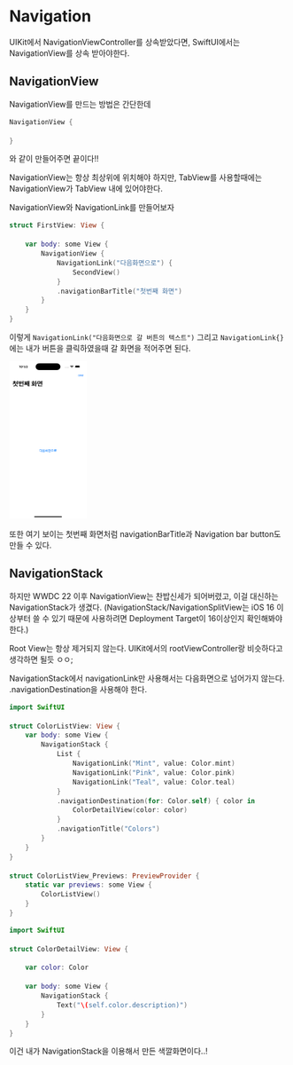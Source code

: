 # Navigation

UIKit에서 NavigationViewController를 상속받았다면, 
SwiftUI에서는 NavigationView를 상속 받아야한다. 

## NavigationView

NavigationView를 만드는 방법은 간단한데

```swift
NavigationView {

}
```
와 같이 만들어주면 끝이다!!

NavigationView는 항상 최상위에 위치해야 하지만, TabView를 사용할때에는 NavigationView가 TabView 내에 있어야한다.

NavigationView와 NavigationLink를 만들어보자

```swift
struct FirstView: View {
    
    var body: some View {
        NavigationView {
            NavigationLink("다음화면으로") {
                SecondView()
            }
            .navigationBarTitle("첫번째 화면")
        }
    }
}
```

이렇게 ```NavigationLink("다음화면으로 갈 버튼의 텍스트")``` 그리고 ```NavigationLink{}``` 에는 내가 버튼을 클릭하였을때 갈 화면을 적어주면 된다.


<img src="firstOne.png" width="140" height="284"/>

또한 여기 보이는 첫번째 화면처럼 navigationBarTitle과 Navigation bar button도 만들 수 있다. 

## NavigationStack

하지만 WWDC 22 이후 NavigationView는 찬밥신세가 되어버렸고, 이걸 대신하는 NavigationStack가 생겼다.
(NavigationStack/NavigationSplitView는 iOS 16 이상부터 쓸 수 있기 때문에 사용하려면 Deployment Target이 16이상인지 확인해봐야한다.)

Root View는 항상 제거되지 않는다.
UIKit에서의 rootViewController랑 비슷하다고 생각하면 될듯 ㅇㅇ;

NavigationStack에서 navigationLink만 사용해서는 다음화면으로 넘어가지 않는다.
.navigationDestination을 사용해야 한다.

```swift
import SwiftUI

struct ColorListView: View {
    var body: some View {
        NavigationStack {
            List {
                NavigationLink("Mint", value: Color.mint)
                NavigationLink("Pink", value: Color.pink)
                NavigationLink("Teal", value: Color.teal)
            }
            .navigationDestination(for: Color.self) { color in
                ColorDetailView(color: color)
            }
            .navigationTitle("Colors")
        }
    }
}

struct ColorListView_Previews: PreviewProvider {
    static var previews: some View {
        ColorListView()
    }
}

```

```swift
import SwiftUI

struct ColorDetailView: View {
    
    var color: Color
    
    var body: some View {
        NavigationStack {
            Text("\(self.color.description)")
        }
    }
}
```

이건 내가 NavigationStack을 이용해서 만든 색깔화면이다..!